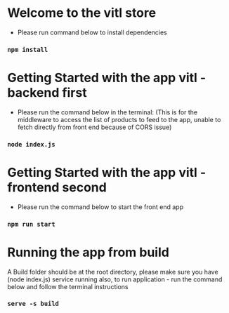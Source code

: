 # Welcome to the vitl store

- Please run command below to install dependencies

### `npm install`

# Getting Started with the app vitl - backend first

- Please run the command below in the terminal: (This is for the middleware to access the list of products to feed to the app, unable to fetch directly from front end because of CORS issue)

### `node index.js`

# Getting Started with the app vitl - frontend second

- Please run the command below to start the front end app

### `npm run start`

# Running the app from build

A Build folder should be at the root directory, please make sure you have (node index.js) service running also, to run application - run the command below and follow the terminal instructions

### `serve -s build`
